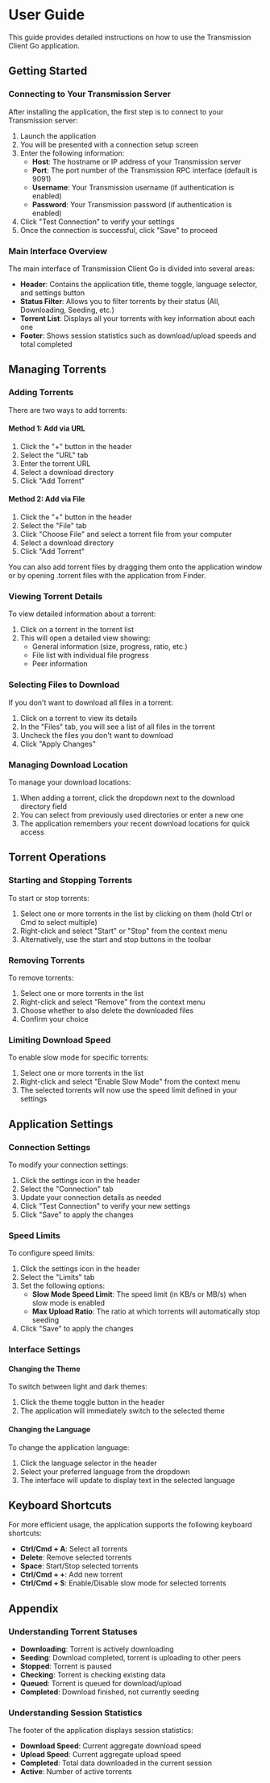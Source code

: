 # User Guide

This guide provides detailed instructions on how to use the Transmission Client Go application.

## Getting Started

### Connecting to Your Transmission Server

After installing the application, the first step is to connect to your Transmission server:

1. Launch the application
2. You will be presented with a connection setup screen
3. Enter the following information:
   - **Host**: The hostname or IP address of your Transmission server
   - **Port**: The port number of the Transmission RPC interface (default is 9091)
   - **Username**: Your Transmission username (if authentication is enabled)
   - **Password**: Your Transmission password (if authentication is enabled)
4. Click "Test Connection" to verify your settings
5. Once the connection is successful, click "Save" to proceed

### Main Interface Overview

The main interface of Transmission Client Go is divided into several areas:

- **Header**: Contains the application title, theme toggle, language selector, and settings button
- **Status Filter**: Allows you to filter torrents by their status (All, Downloading, Seeding, etc.)
- **Torrent List**: Displays all your torrents with key information about each one
- **Footer**: Shows session statistics such as download/upload speeds and total completed

## Managing Torrents

### Adding Torrents

There are two ways to add torrents:

#### Method 1: Add via URL

1. Click the "+" button in the header
2. Select the "URL" tab
3. Enter the torrent URL
4. Select a download directory
5. Click "Add Torrent"

#### Method 2: Add via File

1. Click the "+" button in the header
2. Select the "File" tab
3. Click "Choose File" and select a torrent file from your computer
4. Select a download directory
5. Click "Add Torrent"

You can also add torrent files by dragging them onto the application window or by opening .torrent files with the application from Finder.

### Viewing Torrent Details

To view detailed information about a torrent:

1. Click on a torrent in the torrent list
2. This will open a detailed view showing:
   - General information (size, progress, ratio, etc.)
   - File list with individual file progress
   - Peer information

### Selecting Files to Download

If you don't want to download all files in a torrent:

1. Click on a torrent to view its details
2. In the "Files" tab, you will see a list of all files in the torrent
3. Uncheck the files you don't want to download
4. Click "Apply Changes"

### Managing Download Location

To manage your download locations:

1. When adding a torrent, click the dropdown next to the download directory field
2. You can select from previously used directories or enter a new one
3. The application remembers your recent download locations for quick access

## Torrent Operations

### Starting and Stopping Torrents

To start or stop torrents:

1. Select one or more torrents in the list by clicking on them (hold Ctrl or Cmd to select multiple)
2. Right-click and select "Start" or "Stop" from the context menu
3. Alternatively, use the start and stop buttons in the toolbar

### Removing Torrents

To remove torrents:

1. Select one or more torrents in the list
2. Right-click and select "Remove" from the context menu
3. Choose whether to also delete the downloaded files
4. Confirm your choice

### Limiting Download Speed

To enable slow mode for specific torrents:

1. Select one or more torrents in the list
2. Right-click and select "Enable Slow Mode" from the context menu
3. The selected torrents will now use the speed limit defined in your settings

## Application Settings

### Connection Settings

To modify your connection settings:

1. Click the settings icon in the header
2. Select the "Connection" tab
3. Update your connection details as needed
4. Click "Test Connection" to verify your new settings
5. Click "Save" to apply the changes

### Speed Limits

To configure speed limits:

1. Click the settings icon in the header
2. Select the "Limits" tab
3. Set the following options:
   - **Slow Mode Speed Limit**: The speed limit (in KB/s or MB/s) when slow mode is enabled
   - **Max Upload Ratio**: The ratio at which torrents will automatically stop seeding
4. Click "Save" to apply the changes

### Interface Settings

#### Changing the Theme

To switch between light and dark themes:

1. Click the theme toggle button in the header
2. The application will immediately switch to the selected theme

#### Changing the Language

To change the application language:

1. Click the language selector in the header
2. Select your preferred language from the dropdown
3. The interface will update to display text in the selected language

## Keyboard Shortcuts

For more efficient usage, the application supports the following keyboard shortcuts:

- **Ctrl/Cmd + A**: Select all torrents
- **Delete**: Remove selected torrents
- **Space**: Start/Stop selected torrents
- **Ctrl/Cmd + +**: Add new torrent
- **Ctrl/Cmd + S**: Enable/Disable slow mode for selected torrents

## Appendix

### Understanding Torrent Statuses

- **Downloading**: Torrent is actively downloading
- **Seeding**: Download completed, torrent is uploading to other peers
- **Stopped**: Torrent is paused
- **Checking**: Torrent is checking existing data
- **Queued**: Torrent is queued for download/upload
- **Completed**: Download finished, not currently seeding

### Understanding Session Statistics

The footer of the application displays session statistics:

- **Download Speed**: Current aggregate download speed
- **Upload Speed**: Current aggregate upload speed
- **Completed**: Total data downloaded in the current session
- **Active**: Number of active torrents